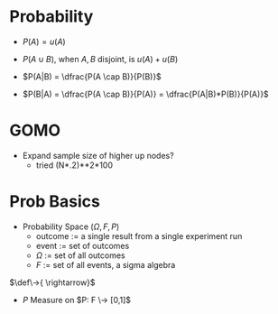 
# Probability
* $P(A) = u(A)$
* $P(A \cup B)$, when $A,B$ disjoint, is $u(A)+u(B)$
* $P(A|B) = \dfrac{P(A \cap B)}{P(B)}$

* $P(B|A) = \dfrac{P(A \cap B)}{P(A)} = \dfrac{P(A|B)*P(B)}{P(A)}$

# GOMO
* Expand sample size of higher up nodes?
  * tried (N*.2)**2*100


# Prob Basics
* Probability Space $(\Omega, F, P)$
  * outcome :=  a single result from a single experiment run
  * event := set of outcomes
  * $\Omega$ := set of all outcomes
  * $F$ := set of all events, a sigma algebra

$\def\->{ \rightarrow}$

  * $P$ Measure on $P: F \-> [0,1]$
